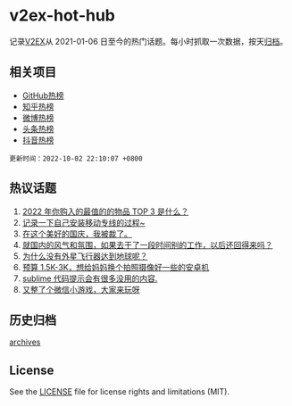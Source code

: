 # v2ex-hot-hub

 记录[V2EX](https://www.v2ex.com/)从 2021-01-06 日至今的热门话题。每小时抓取一次数据，按天[归档](archives)。
 
 ## 相关项目

- [GitHub热榜](https://github.com/lonnyzhang423/github-hot-hub)
- [知乎热榜](https://github.com/lonnyzhang423/zhihu-hot-hub)
- [微博热榜](https://github.com/lonnyzhang423/weibo-hot-hub)
- [头条热榜](https://github.com/lonnyzhang423/toutiao-hot-hub)
- [抖音热榜](https://github.com/lonnyzhang423/douyin-hot-hub)


 `更新时间：2022-10-02 22:10:07 +0800`

## 热议话题

1. [2022 年你购入的最值的的物品 TOP 3 是什么？](https://www.v2ex.com/t/884360)
1. [记录一下自己安装移动专线的过程~](https://www.v2ex.com/t/884303)
1. [在这个美好的国庆，我被裁了。](https://www.v2ex.com/t/884316)
1. [就国内的风气和氛围，如果去干了一段时间别的工作，以后还回得来吗？](https://www.v2ex.com/t/884291)
1. [为什么没有外星飞行器达到地球呢？](https://www.v2ex.com/t/884378)
1. [预算 1.5K-3K，想给妈妈换个拍照摄像好一些的安卓机](https://www.v2ex.com/t/884324)
1. [sublime 代码提示会有很多没用的内容.](https://www.v2ex.com/t/884292)
1. [又整了个微信小游戏，大家来玩呀](https://www.v2ex.com/t/884273)

## 历史归档

[archives](archives)

## License

See the [LICENSE](LICENSE) file for license rights and limitations (MIT).
